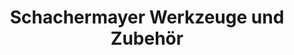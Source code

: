 ---
title: "Schachermayer Werkzeuge und Zubehör"
url: /villach/schachermayer-werkzeuge-und-zubehoer/
shop: Baumarkt
---